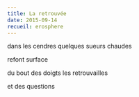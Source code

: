 ```yaml
---
title: La retrouvée
date: 2015-09-14
recueil: erosphere
---
```


dans les cendres
quelques sueurs chaudes

refont surface

du bout des doigts
les retrouvailles

et des questions
